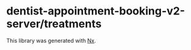 # dentist-appointment-booking-v2-server/treatments

This library was generated with [Nx](https://nx.dev).
